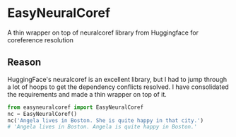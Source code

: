 # EasyNeuralCoref
A thin wrapper on top of neuralcoref library from Huggingface for coreference resolution

## Reason
HuggingFace's neuralcoref is an excellent library, but I had to jump through a lot of hoops to get the dependency conflicts resolved. I have consolidated the requirements and made a thin wrapper on top of it.

```python
from easyneuralcoref import EasyNeuralCoref
nc = EasyNeuralCoref()
nc('Angela lives in Boston. She is quite happy in that city.')
# 'Angela lives in Boston. Angela is quite happy in Boston.'
```
